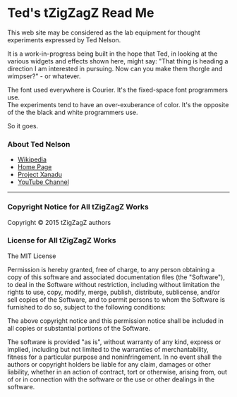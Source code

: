 Ted's tZigZagZ Read Me
===


This web site may be considered as the lab equipment for thought experiments expressed by Ted Nelson.

It is a work-in-progress being built in the hope that Ted, in looking at the various widgets and effects shown here, might say:
"That thing is heading a direction I am interested in pursuing. Now can you make them thorgle and wimpser?" - or whatever.

The font used everywhere is Courier. It's the fixed-space font programmers use.  
The experiments tend to have an over-exuberance of color. It's the opposite of the the black and white programmers use.

So it goes.

### About Ted Nelson

* <a href=http://en.wikipedia.org/wiki/Ted_Nelson target=_blank >Wikipedia</a>
* <a href=http://ted.hyperland.com/  target=_blank >Home Page</a>
* <a href=http://www.xanadu.net/ target=_blank >Project Xanadu</a>
* <a href=https://www.youtube.com/user/TheTedNelson target=_blank >YouTube Channel</a>

***

### Copyright Notice for All tZigZagZ Works

Copyright &copy; 2015 tZigZagZ authors

### License for All tZigZagZ Works

The MIT License

Permission is hereby granted, free of charge, to any person obtaining a copy of this software and associated documentation files (the "Software"), to deal in the Software without restriction, including without limitation the rights to use, copy, modify, merge, publish, distribute, sublicense, and/or sell copies of the Software, and to permit persons to whom the Software is furnished to do so, subject to the following conditions:

The above copyright notice and this permission notice shall be included in all copies or substantial portions of the Software.

The software is provided "as is", without warranty of any kind, express or implied, including but not limited to the warranties of merchantability, fitness for a particular purpose and noninfringement. In no event shall the authors or copyright holders be liable for any claim, damages or other liability, whether in an action of contract, tort or otherwise, arising from, out of or in connection with the software or the use or other dealings in the software.

